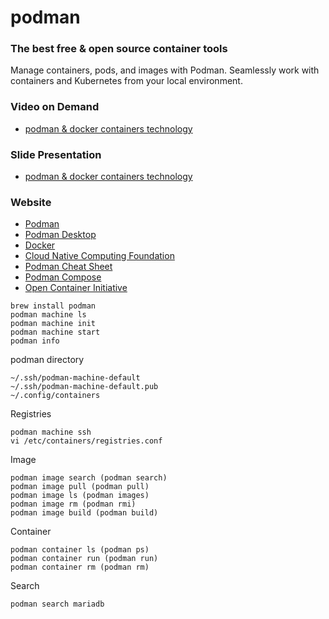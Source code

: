 # podman

### The best free & open source container tools
Manage containers, pods, and images with Podman. Seamlessly work with containers and Kubernetes from your local environment.

### Video on Demand
* [podman & docker containers technology](https://youtu.be/nqipZmZ9rgM)

### Slide Presentation
* [podman & docker containers technology](https://docs.google.com/presentation/d/1-xltnimHmESzQnWcE4EHGa5n1cKfS5v_7OvNZ9dqIwY/edit?usp=sharing)

### Website
* [Podman](https://podman.io)
* [Podman Desktop](https://podman-desktop.io)
* [Docker](https://www.docker.com)
* [Cloud Native Computing Foundation](https://www.cncf.io)
* [Podman Cheat Sheet](https://developers.redhat.com/cheat-sheets/podman-cheat-sheet)
* [Podman Compose](https://github.com/containers/podman-compose)
* [Open Container Initiative](https://opencontainers.org)

```
brew install podman
podman machine ls
podman machine init
podman machine start
podman info
```
podman directory
```
~/.ssh/podman-machine-default
~/.ssh/podman-machine-default.pub
~/.config/containers
```

Registries
```
podman machine ssh
vi /etc/containers/registries.conf
```

Image
```
podman image search (podman search)
podman image pull (podman pull)
podman image ls (podman images)
podman image rm (podman rmi)
podman image build (podman build)
```

Container
```
podman container ls (podman ps)
podman container run (podman run)
podman container rm (podman rm)
```

Search
```
podman search mariadb
```
